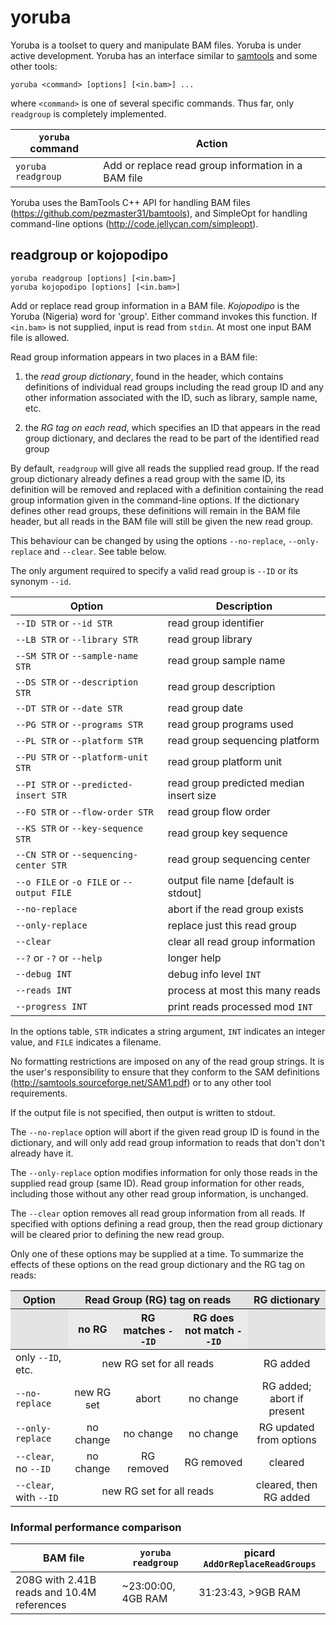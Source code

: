 yoruba
======

Yoruba is a toolset to query and manipulate BAM files.  Yoruba is under active
development.  Yoruba has an interface similar to [samtools](http://samtools.sourceforge.net)
and some other tools:

    yoruba <command> [options] [<in.bam>] ...

where `<command>` is one of several specific commands.  Thus far, only `readgroup`
is completely implemented.

| `yoruba` command   | Action |
|--------------------|--------|
| `yoruba readgroup` | Add or replace read group information in a BAM file |

Yoruba uses the BamTools C++ API for handling BAM files
(<https://github.com/pezmaster31/bamtools>), and SimpleOpt for handling
command-line options (<http://code.jellycan.com/simpleopt>).

readgroup or kojopodipo
-----------------------

    yoruba readgroup [options] [<in.bam>]
    yoruba kojopodipo [options] [<in.bam>]

Add or replace read group information in a BAM file.  *Kojopodipo* is the
Yoruba (Nigeria) word for 'group'.  Either command invokes this function.  If
`<in.bam>` is not supplied, input is read from `stdin`.  At most one input BAM
file is allowed.

Read group information appears in two places in a BAM file:

1. the *read group dictionary*, found in the header, which contains definitions
   of individual read groups including the read group ID and any other
   information associated with the ID, such as library, sample name, etc.

2. the *RG tag on each read*, which specifies an ID that appears in the read
   group dictionary, and declares the read to be part of the identified read
   group

By default, `readgroup` will give all reads the supplied read group.  If the
read group dictionary already defines a read group with the same ID, its
definition will be removed and replaced with a definition containing the read
group information given in the command-line options.  If the dictionary defines
other read groups, these definitions will remain in the BAM file header, but
all reads in the BAM file will still be given the new read group.

This behaviour can be changed by using the options `--no-replace`, `--only-replace` 
and `--clear`.  See table below.

The only argument required to specify a valid read group is `--ID` or its
synonym `--id`.

| Option                                     | Description |
|--------------------------------------------|-------------|
| `--ID STR` or `--id STR`                   | read group identifier |
| `--LB STR` or `--library STR`              | read group library |
| `--SM STR` or `--sample-name STR`          | read group sample name |
| `--DS STR` or `--description STR`          | read group description |
| `--DT STR` or `--date STR`                 | read group date |
| `--PG STR` or `--programs STR`             | read group programs used |
| `--PL STR` or `--platform STR`             | read group sequencing platform |
| `--PU STR` or `--platform-unit STR`        | read group platform unit |
| `--PI STR` or `--predicted-insert STR`     | read group predicted median insert size |
| `--FO STR` or `--flow-order STR`           | read group flow order |
| `--KS STR` or `--key-sequence STR`         | read group key sequence |
| `--CN STR` or `--sequencing-center STR`    | read group sequencing center |
| `--o FILE` or `-o FILE` or `--output FILE` | output file name [default is stdout] |
| `--no-replace`                             | abort if the read group exists |
| `--only-replace`                           | replace just this read group |
| `--clear`                                  | clear all read group information |
| `--?` or `-?` or `--help`                  | longer help |
| `--debug INT`                              | debug info level `INT` |
| `--reads INT`                              | process at most this many reads |
| `--progress INT`                           | print reads processed mod `INT` |

In the options table, `STR` indicates a string argument, `INT` indicates an
integer value, and `FILE` indicates a filename.

No formatting restrictions are imposed on any of the read group strings. It is
the user's responsibility to ensure that they conform to the SAM definitions
(<http://samtools.sourceforge.net/SAM1.pdf>) or to any other tool requirements.

If the output file is not specified, then output is written to stdout.

The `--no-replace` option will abort if the given read group ID is found in the
dictionary, and will only add read group information to reads that don't
don't already have it.

The `--only-replace` option modifies information for only those reads in the
supplied read group (same ID). Read group information for other reads,
including those without any other read group information, is unchanged.

The `--clear` option removes all read group information from all reads.
If specified with options defining a read group, then the read group dictionary
will be cleared prior to defining the new read group.

Only one of these options may be supplied at a time.  To summarize the effects
of these options on the read group dictionary and the RG tag on reads:

<table>
<thead>
<tr bgcolor="#e4e4e4">
  <th bgcolor="#e4e4e4">Option</th>
  <th align="center" colspan="3" bgcolor="#e4e4e4">Read Group (RG) tag on reads</th>
  <th bgcolor="#e4e4e4">RG dictionary</th>
</tr>
<tr>
  <th bgcolor="#e4e4e4"></th>
  <th bgcolor="#eaeaea">no RG</th>
  <th bgcolor="#eaeaea">RG matches <code>--ID</code></th>
  <th bgcolor="#eaeaea">RG does not match <code>--ID</code></th>
  <th bgcolor="#e4e4e4"></th>
</tr>
</thead>
<tbody>
<tr>
  <td>only <code>--ID</code>, etc.</td>
  <td align="center" colspan="3">new RG set for all reads</td>
  <td align="center">RG added</td>
</tr>
<tr>
  <td><code>--no-replace</code></td>
  <td align="center">new RG set</td>
  <td align="center">abort</td>
  <td align="center">no change</td>
  <td align="center">RG added; abort if present</td>
</tr>
<tr>
  <td><code>--only-replace</code></td>
  <td align="center">no change</td>
  <td align="center">no change</td>
  <td align="center">no change</td>
  <td align="center">RG updated from options</td>
</tr>
<tr>
  <td><code>--clear</code>, no <code>--ID</code></td>
  <td align="center">no change</td>
  <td align="center">RG removed</td>
  <td align="center">RG removed</td>
  <td align="center">cleared</td>
</tr>
<tr>
  <td><code>--clear</code>, with <code>--ID</code></td>
  <td align="center" colspan="3">new RG set for all reads</td>
  <td align="center">cleared, then RG added</td>
</tr>
</tbody>
</table>


### Informal performance comparison

| BAM file                           | `yoruba readgroup` | picard `AddOrReplaceReadGroups` |
|------------------------------------|--------------------|---------------------------------|
| 208G with 2.41B reads and 10.4M references | ~23:00:00, 4GB RAM | 31:23:43, >9GB RAM |



